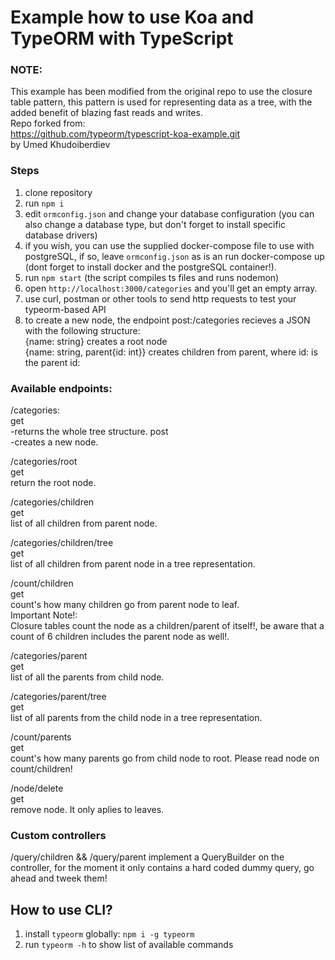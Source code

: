 # Example how to use Koa and TypeORM with TypeScript

### NOTE:
This example has been modified from the original repo to use the closure table pattern, this pattern is used for representing
data as a tree, with the added benefit of blazing fast reads and writes.  
Repo forked from:  
https://github.com/typeorm/typescript-koa-example.git  
by Umed Khudoiberdiev

### Steps
1. clone repository 
2. run `npm i`
3. edit `ormconfig.json` and change your database configuration (you can also change a database type, but don't forget to install specific database drivers)
3. if you wish, you can use the supplied docker-compose file to use with postgreSQL,
if so, leave `ormconfig.json` as is an run docker-compose up (dont forget to install docker and 
the postgreSQL container!). 
5. run `npm start` (the script compiles ts files and runs nodemon)
6. open `http://localhost:3000/categories` and you'll get an empty array.
7. use curl, postman or other tools to send http requests to test your typeorm-based API
8. to create a new node, the endpoint post:/categories recieves a JSON with the following
structure:  
            {name: string} creates a root node  
            {name: string, parent{id: int}} creates children from parent, 
            where id: is the parent id:

### Available endpoints:
/categories:  
get  
-returns the whole tree structure.
post  
-creates a new node.

/categories/root  
get  
return the root node.

/categories/children  
get  
list of all children from parent node. 

/categories/children/tree  
get  
list of all children from parent node in
a tree representation.

/count/children  
get  
count's how many children go from parent node to
leaf.   
Important Note!:  
Closure tables count the node as a children/parent of
itself!, be aware that a count of 6 children includes
the parent node as well!.

/categories/parent  
get  
list of all the parents from child node.

/categories/parent/tree  
get  
list of all parents from the child node in 
a tree representation.

/count/parents  
get  
count's how many parents go from child node
to root.
Please read node on count/children!

/node/delete  
get  
remove node. It only aplies to leaves.

### Custom controllers
/query/children && /query/parent implement a QueryBuilder on the
controller, for the moment it only contains a hard coded dummy query, go ahead and tweek them!

## How to use CLI?

1. install `typeorm` globally: `npm i -g typeorm`
2. run `typeorm -h` to show list of available commands
